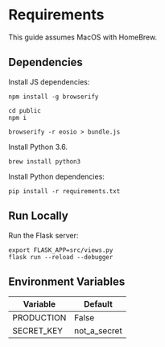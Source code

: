 # Requirements
This guide assumes MacOS with HomeBrew.

## Dependencies
Install JS dependencies:
```
npm install -g browserify

cd public
npm i

browserify -r eosio > bundle.js
```


Install Python 3.6. 
```
brew install python3
```


Install Python dependencies:
```
pip install -r requirements.txt
```


## Run Locally
Run the Flask server:
```
export FLASK_APP=src/views.py
flask run --reload --debugger
```


## Environment Variables

| Variable      | Default                          |
| ------------- | -------------------------------- |
| PRODUCTION    | False                            |
| SECRET_KEY    | not_a_secret                     |
